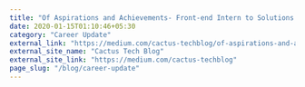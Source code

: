 ```yaml
---
title: "Of Aspirations and Achievements- Front-end Intern to Solutions Architect in 3.5 Years"
date: 2020-01-15T01:10:46+05:30
category: "Career Update"
external_link: "https://medium.com/cactus-techblog/of-aspirations-and-achievements-front-end-intern-to-solutions-architect-in-3-5-years-fbad522c3048"
external_site_name: "Cactus Tech Blog"
external_site_link: "https://medium.com/cactus-techblog"
page_slug: "/blog/career-update"
---
```

